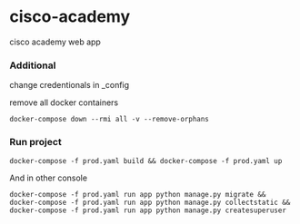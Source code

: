 # cisco-academy
cisco academy web app

### Additional

change credentionals in _config

remove all docker containers

```
docker-compose down --rmi all -v --remove-orphans
```

### Run project

```
docker-compose -f prod.yaml build && docker-compose -f prod.yaml up
```

And in other console

```
docker-compose -f prod.yaml run app python manage.py migrate && docker-compose -f prod.yaml run app python manage.py collectstatic && docker-compose -f prod.yaml run app python manage.py createsuperuser
```